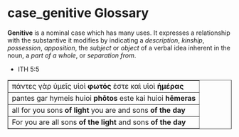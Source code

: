 # case_genitive Glossary

**Genitive** is a nominal case which has many uses. It expresses a relationship with the substantive it modifies by indicating a *description*, *kinship*, *possession*, *apposition*, the *subject* or *object* of a verbal idea inherent in the noun, a *part of a whole*, or *separation from*.

* ITH 5:5
<table border="1" class="docutils">
<colgroup>
<col width="100%" />
</colgroup>
<tbody valign="top">
<tr class="row-odd"><td>πάντες γὰρ ὑμεῖς υἱοὶ <b>φωτός</b> ἐστε καὶ υἱοὶ <b>ἡμέρας</b></td>
</tr>
<tr class="row-even"><td>pantes gar hymeis huioi <b>phōtos</b> este kai huioi <b>hēmeras</b></td>
</tr>
<tr class="row-odd"><td>all for you sons <b>of light</b> you are and sons <b>of the day</b></td>
</tr>
<tr class="row-even"><td>For you are all sons <b>of the light</b> and sons <b>of the day</b></td>
</tr>
</tbody>
</table>

